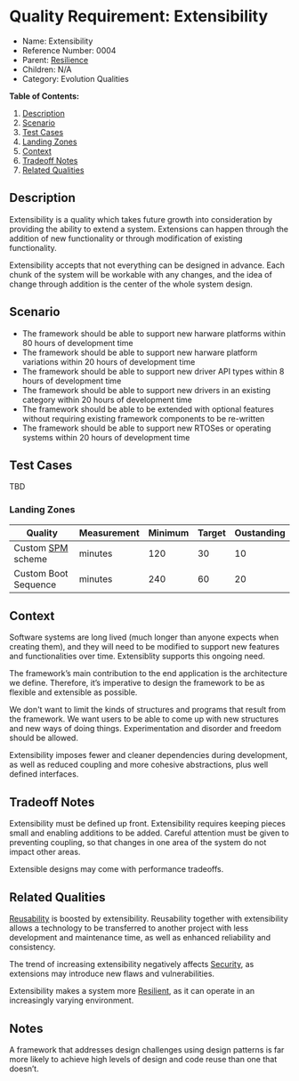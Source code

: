 # Quality Requirement: Extensibility

* Name: Extensibility
* Reference Number: 0004
* Parent: [Resilience](0003-resilience.md)
* Children: N/A
* Category: Evolution Qualities

**Table of Contents:**

1. [Description](#description)
2. [Scenario](#scenario)
3. [Test Cases](#test-cases)
4. [Landing Zones](#landing-zones)
5. [Context](#context)
6. [Tradeoff Notes](#tradeoff-notes)
7. [Related Qualities](#related-qualities)

## Description

Extensibility is a quality which takes future growth into consideration by providing the ability to extend a system. Extensions can happen through the addition of new functionality or through modification of existing functionality.

Extensibility accepts that not everything can be designed in advance. Each chunk of the system will be workable with any changes, and the idea of change through addition is the center of the whole system design.

## Scenario

* The framework should be able to support new harware platforms within 80 hours of development time
* The framework should be able to support new harware platform variations within 20 hours of development time
* The framework should be able to support new driver API types within 8 hours of development time
* The framework should be able to support new drivers in an existing category within 20 hours of development time
* The framework should be able to be extended with optional features without requiring existing framework components to be re-written
* The framework should be able to support new RTOSes or operating systems within 20 hours of development time

## Test Cases

TBD

### Landing Zones

| Quality | Measurement | Minimum | Target | Oustanding |
|---------|-------------|---------|--------|------------|
| Custom [SPM](../components/subsystems/system_power_manager.md) scheme | minutes | 120 | 30 | 10 |
| Custom Boot Sequence | minutes | 240 | 60 | 20 |

## Context

Software systems are long lived (much longer than anyone expects when creating them), and they will need to be modified to support new features and functionalities over time. Extensiblity supports this ongoing need.

The framework’s main contribution to the end application is the architecture we define. Therefore, it’s imperative to design the framework to be as flexible and extensible as possible.

We don't want to limit the kinds of structures and programs that result from the framework. We want users to be able to come up with new structures and new ways of doing things. Experimentation and disorder and freedom should be allowed.

Extensibility imposes fewer and cleaner dependencies during development, as well as reduced coupling and more cohesive abstractions, plus well defined interfaces.

## Tradeoff Notes

Extensibility must be defined up front. Extensibility requires keeping pieces small and enabling additions to be added. Careful attention must be given to preventing coupling, so that changes in one area of the system do not impact other areas.

Extensible designs may come with performance tradeoffs.

## Related Qualities

[Reusability](0011-reusability.md) is boosted by extensibility. Reusability together with extensibility allows a technology to be transferred to another project with less development and maintenance time, as well as enhanced reliability and consistency.

The trend of increasing extensibility negatively affects [Security](0007-security.md), as extensions may introduce new flaws and vulnerabilities.

Extensibility makes a system more [Resilient](0003-resilience.md), as it can operate in an increasingly varying environment.

## Notes

A framework that addresses design challenges using design patterns is far more likely to achieve high levels of design and code reuse than one that doesn’t.
